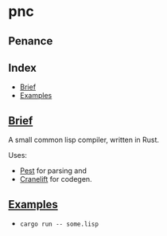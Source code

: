 # pnc
## Penance

## Index

 - [Brief](#Brief)
 - [Examples](#Examples)

## [Brief](#Index)

A small common lisp compiler, written in Rust.

Uses:

 - [Pest](https://crates.io/crates/pest) for parsing and
 - [Cranelift](https://crates.io/crates/cranelift) for codegen.

## [Examples](#Index)

 - `cargo run -- some.lisp`
